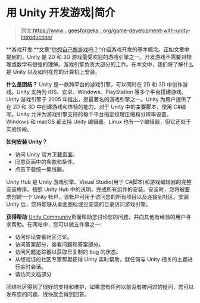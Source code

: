 # 用 Unity 开发游戏|简介

> 原文:[https://www . geesforgeks . org/game-development-with-unity-introduction/](https://www.geeksforgeeks.org/game-development-with-unity-introduction/)

**游戏开发:**文章“[你想自己做游戏吗？](https://www.geeksforgeeks.org/do-you-want-to-make-your-own-games/)“介绍游戏开发的基本概念。正如文章中提到的，Unity 是 2D 和 3D 游戏最受欢迎的游戏引擎之一。开发游戏不需要对物理或数学有很强的理解。游戏引擎负责大部分的工作。在本文中，我们将了解什么是 Unity 以及如何在您的计算机上安装。

**什么是团结？**
Unity 是一款跨平台的游戏引擎，可以同时在 2D 和 3D 中创作游戏。Unity 支持为 iOS、安卓、Windows、PlayStation 等多个平台搭建游戏。Unity 游戏引擎于 2005 年推出，是最著名的游戏引擎之一。Unity 为用户提供了在 2D 和 3D 中创建游戏和体验的能力。对于 Unity 中的主要脚本，使用 C#编写。Unity 允许为游戏引擎支持的每个平台指定纹理压缩和分辨率设置。Windows 和 macOS 都支持 Unity 编辑器。Linux 也有一个编辑器，但它还处于实验阶段。

**如何安装 Unity？**

*   访问 Unity 官方[下载页面](https://store.unity.com/download)。
*   同意页面中的条款和条件。
*   点击下载统一集线器。

Unity Hub 是 Unity 游戏引擎、Visual Studio(用于 C#脚本)和游戏编辑器的完整安装程序。按照 Unity Hub 中的说明，完成所有组件的安装。安装时，您将被要求创建一个 Unity 帐户，该帐户可用于访问您的所有项目以及连接到社区。安装 Unity 后，您将能够从桌面图标或已安装的目录访问游戏引擎。

**获得帮助**
[Unity Community](https://unity3d.com/community)页面帮助您讨论您的问题，并向其他有经验的用户寻求帮助。在网站中，您可以做五件事之一:

*   访问论坛查看社区讨论。
*   访问答案部分，查看问题和答案部分。
*   访问问题追踪器以获取已复制的 bug 的状态。
*   从经验证的社区专家那里获得 Unity 实时帮助，就任何与 Unity 相关的主题进行实时会话。
*   请访问文档部分

团结社区得到了很好的支持和维护，如果您有任何以前没有被问过的疑问，您可以发布您的问题，很快就会得到回答。